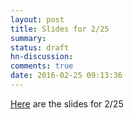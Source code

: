 ```yaml
---
layout: post
title: Slides for 2/25
summary:
status: draft
hn-discussion:
comments: true
date: 2016-02-25 09:13:36
---
```


[Here](https://drive.google.com/a/usfca.edu/file/d/0B-5GjaosMAovdl9jWkFWdjhrTHc/view?usp=drivesdk) are the slides for 2/25
